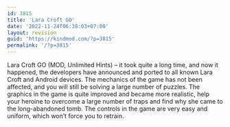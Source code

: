 ```yaml
---
id: 3815
title: 'Lara Croft GO'
date: '2022-11-24T06:38:03+07:00'
layout: revision
guid: 'https://kindmod.com/?p=3815'
permalink: '/?p=3815'
---
```


Lara Croft GO (MOD, Unlimited Hints) – it took quite a long time, and now it happened, the developers have announced and ported to all known Lara Croft and Android devices. The mechanics of the game has not been affected, and you will still be solving a large number of puzzles. The graphics in the game is quite improved and became more realistic, help your heroine to overcome a large number of traps and find why she came to the long-abandoned tomb. The controls in the game are very easy and uniform, which won’t force you to retrain.